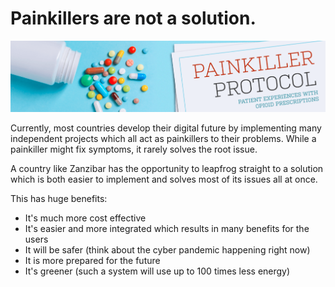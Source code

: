 # Painkillers are not a solution.

![](img/painkillers.png)  

Currently, most countries develop their digital future by implementing many independent projects which all act as painkillers to their problems. While a painkiller might fix symptoms, it rarely solves the root issue.

A country like Zanzibar has the opportunity to leapfrog straight to a solution which is both easier to implement and solves most of its issues all at once.

This has huge benefits:

* It's much more cost effective
* It's easier and more integrated which results in many benefits for the users
* It will be safer (think about the cyber pandemic happening right now)
* It is more prepared for the future
* It's greener (such a system will use up to 100 times less energy)

